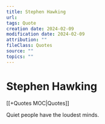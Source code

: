```yaml
---
title: Stephen Hawking
url: 
tags: Quote
creation date: 2024-02-09
modification date: 2024-02-09
attribution: ""
fileClass: Quotes
source: ""
topics: ""
---
```


# Stephen Hawking

[[+Quotes MOC|Quotes]]

Quiet people have the loudest minds.
